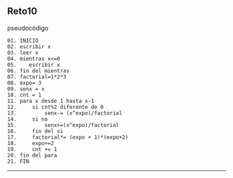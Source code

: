 **Reto10**
---
pseudocódigo

    01. INICIO 
    02. escribir x
    03. leer x
    04. mientras x<=0
    05.    escribir x
    06. fin del mientras
    07. factorial=1*2*3
    08. expo= 3 
    09. senx = x
    10. cnt = 1
    11. para x desde 1 hasta x-1
    12.     si cnt%2 diferente de 0
    13.         senx-= (x^expo)/factorial
    14.     si no
    15.         senx+=(x^expo)/factorial
    16.     fin del si
    17.     factorial*= (expo + 1)*(expo+2) 
    18.     expo+=2 
    19.     cnt += 1 
    20. fin del para
    21. FIN   
--- 